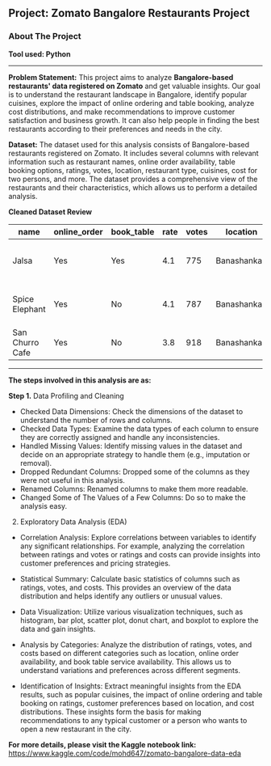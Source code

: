 ## Project: Zomato Bangalore Restaurants Project
### About The Project
**Tool used: Python**

---
**Problem Statement:** 
This project aims to analyze **Bangalore-based restaurants' data registered on Zomato** and get valuable insights. Our goal is to understand the restaurant landscape in Bangalore, identify popular cuisines, explore the impact of online ordering and table booking, analyze cost distributions, and make recommendations to improve customer satisfaction and business growth. It can also help people in finding the best restaurants according to their preferences and needs in the city.

**Dataset:** 
The dataset used for this analysis consists of Bangalore-based restaurants registered on Zomato. It includes several columns with relevant information such as restaurant names, online order availability, table booking options, ratings, votes, location, restaurant type, cuisines, cost for two persons, and more. The dataset provides a comprehensive view of the restaurants and their characteristics, which allows us to perform a detailed analysis.


**Cleaned Dataset Review**

| name              | online_order | book_table | rate | votes | location      | rest_type       | cuisines                            | cost2persons | type   |
|-------------------|--------------|------------|------|-------|---------------|-----------------|-------------------------------------|--------------|--------|
| Jalsa             | Yes          | Yes        | 4.1  | 775   | Banashankari  | Casual Dining   | North Indian, Mughlai, Chinese       | 800.0        | Buffet |
| Spice Elephant    | Yes          | No         | 4.1  | 787   | Banashankari  | Casual Dining   | Chinese, North Indian, Thai          | 800.0        | Buffet |
| San Churro Cafe   | Yes          | No         | 3.8  | 918   | Banashankari  | others          | Cafe, Mexican, Italian               | 800.0        | Buffet |



---
**The steps involved in this analysis are as:**

**Step 1.** Data Profiling and Cleaning
- Checked Data Dimensions: Check the dimensions of the dataset to understand the number of rows and columns.
- Checked Data Types: Examine the data types of each column to ensure they are correctly assigned and handle any inconsistencies.
- Handled Missing Values: Identify missing values in the dataset and decide on an appropriate strategy to handle them (e.g., imputation or removal).
- Dropped Redundant Columns: Dropped some of the columns as they were not useful in this analysis.
- Renamed Columns: Renamed columns to make them more readable.
- Changed Some of The Values of a Few Columns: Do so to make the analysis easy.

 
2. Exploratory Data Analysis (EDA)

- Correlation Analysis: Explore correlations between variables to identify any significant relationships. For example, analyzing the correlation between ratings and votes or ratings and costs can provide insights into customer preferences and pricing strategies.
  
- Statistical Summary: Calculate basic statistics of columns such as ratings, votes, and costs. This provides an overview of the data distribution and helps identify any outliers or unusual values.

- Data Visualization: Utilize various visualization techniques, such as histogram, bar plot, scatter plot, donut chart, and boxplot to explore the data and gain insights.
  
- Analysis by Categories: Analyze the distribution of ratings, votes, and costs based on different categories such as location, online order availability, and book table service availability. This allows us to understand variations and preferences across different segments.

- Identification of Insights: Extract meaningful insights from the EDA results, such as popular cuisines, the impact of online ordering and table booking on ratings, customer preferences based on location, and cost distributions. These insights form the basis for making recommendations to any typical customer or a person who wants to open a new restaurant in the city.



**For more details, please visit the Kaggle notebook link:** https://www.kaggle.com/code/mohd647/zomato-bangalore-data-eda
